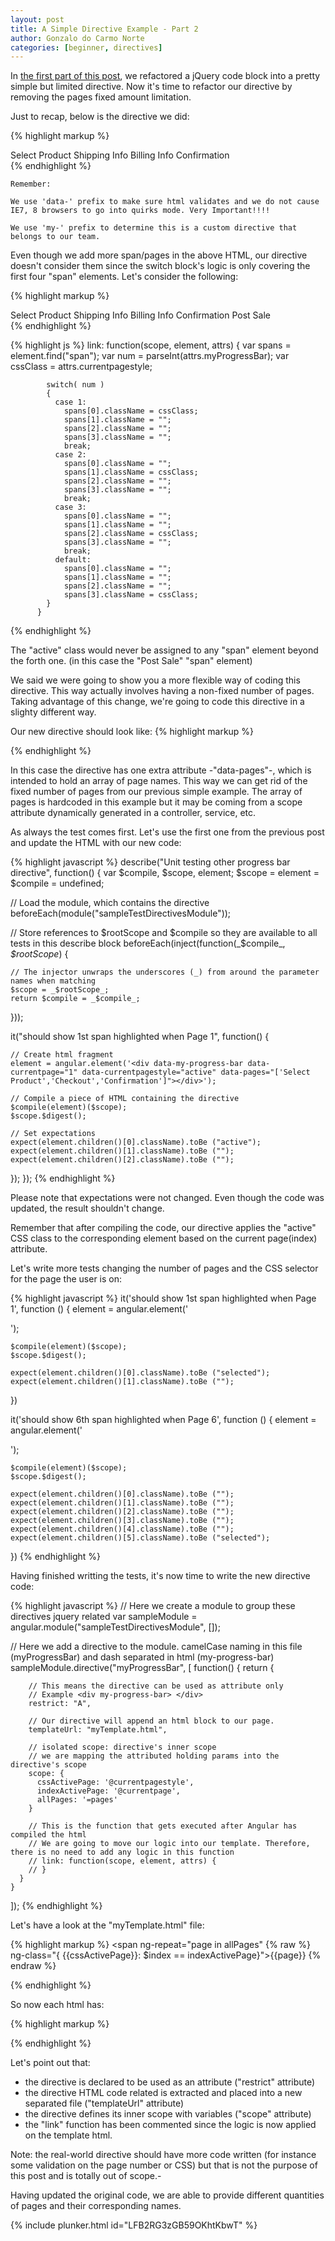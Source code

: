 ```yaml
---
layout: post
title: A Simple Directive Example - Part 2
author: Gonzalo do Carmo Norte
categories: [beginner, directives]
---
```


In [the first part of this post][1], we refactored a jQuery code block into a pretty simple but limited directive.
Now it's time to refactor our directive by removing the pages fixed amount limitation.

Just to recap, below is the directive we did:

{% highlight markup %}
<div data-my-progress-bar="{{"{{pageIndex"}}}}" data-currentPageStyle="active">
  <span>Select Product</span>
  <span>Shipping Info</span>
  <span>Billing Info</span>
  <span>Confirmation</span>
</div>
{% endhighlight %}

    Remember:

    We use 'data-' prefix to make sure html validates and we do not cause IE7, 8 browsers to go into quirks mode. Very Important!!!!

    We use 'my-' prefix to determine this is a custom directive that belongs to our team.

Even though we add more span/pages in the above HTML, our directive doesn't consider them since the switch block's logic is only covering the first four "span" elements.
Let's consider the following:

{% highlight markup %}
<div data-my-progress-bar="5" data-currentPageStyle="active">
   <span>Select Product</span>
   <span>Shipping Info</span>
   <span>Billing Info</span>
   <span>Confirmation</span>
   <span>Post Sale</span>
</div>
{% endhighlight %}


{% highlight js %}
        link: function(scope, element, attrs) {
            var spans = element.find("span");
            var num = parseInt(attrs.myProgressBar);
            var cssClass = attrs.currentpagestyle;

            switch( num )
            {
              case 1:
                spans[0].className = cssClass;
                spans[1].className = "";
                spans[2].className = "";
                spans[3].className = "";
                break;
              case 2:
                spans[0].className = "";
                spans[1].className = cssClass;
                spans[2].className = "";
                spans[3].className = "";
                break;
              case 3:
                spans[0].className = "";
                spans[1].className = "";
                spans[2].className = cssClass;
                spans[3].className = "";
                break;
              default:
                spans[0].className = "";
                spans[1].className = "";
                spans[2].className = "";
                spans[3].className = cssClass;
            }
          }
{% endhighlight %}


The "active" class would never be assigned to any "span" element beyond the forth one. (in this case the "Post Sale" "span" element)

We said we were going to show you a more flexible way of coding this directive. This way actually involves having a non-fixed number of pages. Taking advantage of this change, we\'re going to code this directive in a slighty different way.

Our new directive should look like:
{% highlight markup %}
<div data-my-progress-bar
     data-currentpage="{{"{{pageIndex"}}}}" 
     data-currentpagestyle="active" 
     data-pages="['Select Product','Checkout','Confirmation']">
</div>
{% endhighlight %}

In this case the directive has one extra attribute -"data-pages"-, which is intended to hold an array of page names.
This way we can get rid of the fixed number of pages from our previous simple example.
The array of pages is hardcoded in this example but it may be coming from a scope attribute dynamically generated in a controller, service, etc.

As always the test comes first. Let\'s use the first one from the previous post and update the HTML with our new code:

{% highlight javascript %}
describe("Unit testing other progress bar directive", function() {
  var $compile, $scope, element;
  $scope = element = $compile = undefined;

  // Load the module, which contains the directive
  beforeEach(module("sampleTestDirectivesModule"));

  // Store references to $rootScope and $compile so they are available to all tests in this describe block
  beforeEach(inject(function(_$compile_, _$rootScope_) {

    // The injector unwraps the underscores (_) from around the parameter names when matching
    $scope = _$rootScope_;
    return $compile = _$compile_;
  }));

  it("should show 1st span highlighted when Page 1", function() {

    // Create html fragment
    element = angular.element('<div data-my-progress-bar data-currentpage="1" data-currentpagestyle="active" data-pages="['Select Product','Checkout','Confirmation']"></div>');
        
    // Compile a piece of HTML containing the directive
    $compile(element)($scope);
    $scope.$digest();

    // Set expectations
    expect(element.children()[0].className).toBe ("active");
    expect(element.children()[1].className).toBe ("");
    expect(element.children()[2].className).toBe ("");
  });
});
{% endhighlight %}

Please note that expectations were not changed. Even though the code was updated, the result shouldn't change.

Remember that after compiling the code, our directive applies the "active" CSS class to the corresponding element based on the current page(index) attribute.

Let\'s write more tests changing the number of pages and the CSS selector for the page the user is on:

{% highlight javascript %}
  it('should show 1st span highlighted when Page 1', function () {
    element = angular.element('<div data-my-progress-bar data-currentpage="1" data-currentpagestyle="selected" data-pages="['Select Product','Confirmation']"></div>');
      
    $compile(element)($scope);
    $scope.$digest();

    expect(element.children()[0].className).toBe ("selected");
    expect(element.children()[1].className).toBe ("");
  })

  it('should show 6th span highlighted when Page 6', function () {
    element = angular.element('<div data-my-progress-bar data-currentpage="6" data-currentpagestyle="selected" data-pages="['Select Product','Product Details','Shipping Info','Billing Info','Confirmation','Share Purchase']"></div>');
      
    $compile(element)($scope);
    $scope.$digest();

    expect(element.children()[0].className).toBe ("");
    expect(element.children()[1].className).toBe ("");
    expect(element.children()[2].className).toBe ("");
    expect(element.children()[3].className).toBe ("");
    expect(element.children()[4].className).toBe ("");
    expect(element.children()[5].className).toBe ("selected");
  })
{% endhighlight %}

Having finished writting the tests, it\'s now time to write the new directive code:

{% highlight javascript %}
  // Here we create a module to group these directives jquery related
  var sampleModule = angular.module("sampleTestDirectivesModule", []);

  // Here we add a directive to the module. camelCase naming in this file (myProgressBar) and dash separated in html (my-progress-bar)
  sampleModule.directive("myProgressBar", [
    function() {
      return {

        // This means the directive can be used as attribute only
        // Example <div my-progress-bar> </div>
        restrict: "A",

        // Our directive will append an html block to our page.
        templateUrl: "myTemplate.html",

        // isolated scope: directive's inner scope
        // we are mapping the attributed holding params into the directive's scope
        scope: {
          cssActivePage: '@currentpagestyle',
          indexActivePage: '@currentpage',
          allPages: '=pages'
        }

        // This is the function that gets executed after Angular has compiled the html
        // We are going to move our logic into our template. Therefore, there is no need to add any logic in this function
        // link: function(scope, element, attrs) {
        // }
      }
    }
  ]);
{% endhighlight %}

Let's have a look at the "myTemplate.html" file:

{% highlight markup %}
<span ng-repeat="page in allPages"
    {% raw %} ng-class="{ {{cssActivePage}}: $index == indexActivePage}">{{page}} {% endraw %}
</span>

{% endhighlight %}

So now each html has:

{% highlight markup %}

<div class="breadcrumb">
  <div data-my-progress-bar
    data-currentPage="0"
    data-currentPageStyle="active"
    data-pages="['Select Product','Confirmation']">
  </div>
</div>

{% endhighlight %}

Let's point out that:
- the directive is declared to be used as an attribute ("restrict" attribute)
- the directive HTML code related is extracted and placed into a new separated file ("templateUrl" attribute)
- the directive defines its inner scope with variables ("scope" attribute)
- the "link" function has been commented since the logic is now applied on the template html.

Note: the real-world directive should have more code written (for instance some validation on the page number or CSS) but that is not the purpose of this post and is totally out of scope.-

Having updated the original code, we are able to provide different quantities of pages and their corresponding names.

{% include plunker.html id="LFB2RG3zGB59OKhtKbwT" %}

[1]:http://ng-learn.org/2014/02/Simple-Directive-Example/
